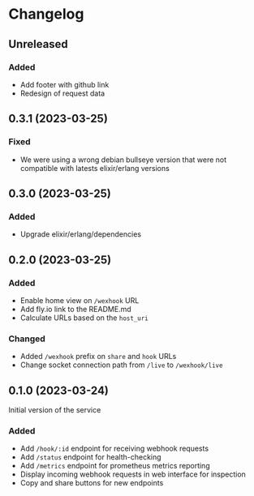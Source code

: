 # Changelog

## Unreleased

### Added
- Add footer with github link
- Redesign of request data

## 0.3.1 (2023-03-25)

### Fixed
- We were using a wrong debian bullseye version that were not compatible with
  latests elixir/erlang versions

## 0.3.0 (2023-03-25)

### Added
- Upgrade elixir/erlang/dependencies

## 0.2.0 (2023-03-25)

### Added
- Enable home view on `/wexhook` URL
- Add fly.io link to the README.md
- Calculate URLs based on the `host_uri`

### Changed
- Added `/wexhook` prefix on `share` and `hook` URLs
- Change socket connection path from `/live` to `/wexhook/live`

## 0.1.0 (2023-03-24)

Initial version of the service

### Added
- Add `/hook/:id` endpoint for receiving webhook requests
- Add `/status` endpoint for health-checking
- Add `/metrics` endpoint for prometheus metrics reporting
- Display incoming webhook requests in web interface for inspection
- Copy and share buttons for new endpoints
